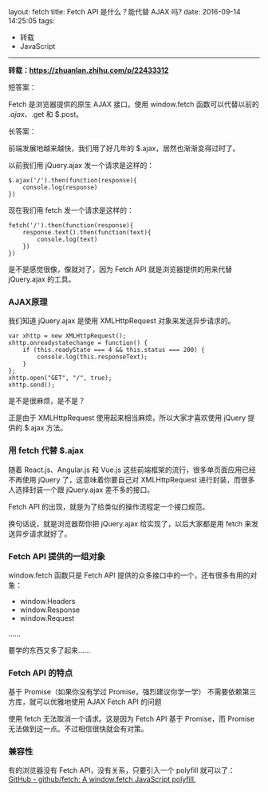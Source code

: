 layout: fetch
title: Fetch API 是什么？能代替 AJAX 吗?
date: 2016-09-14 14:25:05
tags:
- 转载
- JavaScript
---
**转载：https://zhuanlan.zhihu.com/p/22433312**

短答案：

Fetch 是浏览器提供的原生 AJAX 接口。使用 window.fetch 函数可以代替以前的 $.ajax、$.get 和 $.post。

<!-- more -->

长答案：

前端发展地越来越快，我们用了好几年的 $.ajax，居然也渐渐变得过时了。

以前我们用 jQuery.ajax 发一个请求是这样的：

    $.ajax('/').then(function(response){
        console.log(response)
    })
    
现在我们用 fetch 发一个请求是这样的：

    fetch('/').then(function(response){
        response.text().then(function(text){
            console.log(text)
        })
    })
    
是不是感觉很像，像就对了，因为 Fetch API 就是浏览器提供的用来代替 jQuery.ajax 的工具。

### AJAX原理

我们知道 jQuery.ajax 是使用 XMLHttpRequest 对象来发送异步请求的。

    var xhttp = new XMLHttpRequest();
    xhttp.onreadystatechange = function() {
        if (this.readyState === 4 && this.status === 200) {
            console.log(this.responseText);
        }
    };
    xhttp.open("GET", "/", true);
    xhttp.send();
    
是不是很麻烦，是不是？

正是由于 XMLHttpRequest 使用起来相当麻烦，所以大家才喜欢使用 jQuery 提供的 $.ajax 方法。

### 用 fetch 代替 $.ajax

随着 React.js、Angular.js 和 Vue.js 这些前端框架的流行，很多单页面应用已经不再使用 jQuery 了，这意味着你要自己对 XMLHttpRequest 进行封装，而很多人选择封装一个跟 jQuery.ajax 差不多的接口。

Fetch API 的出现，就是为了给类似的操作流程定一个接口规范。

换句话说，就是浏览器帮你把 jQuery.ajax 给实现了，以后大家都是用 fetch 来发送异步请求就好了。

### Fetch API 提供的一组对象

window.fetch 函数只是 Fetch API 提供的众多接口中的一个，还有很多有用的对象：

- window.Headers
- window.Response
- window.Request

……

要学的东西又多了起来……

### Fetch API 的特点

基于 Promise（如果你没有学过 Promise，强烈建议你学一学）
不需要依赖第三方库，就可以优雅地使用 AJAX
Fetch API 的问题

使用 fetch 无法取消一个请求。这是因为 Fetch API 基于 Promise，而 Promise 无法做到这一点。不过相信很快就会有对策。

### 兼容性

有的浏览器没有 Fetch API，没有关系，只要引入一个 polyfill 就可以了：
[GitHub - github/fetch: A window.fetch JavaScript polyfill.]()



